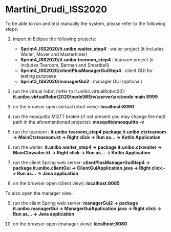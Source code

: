 # Martini_Drudi_ISS2020


To be able to run and test manually the system, please refer to the following steps:

1. import in Eclipse the following projects:
	- <b>Sprint4_ISS2020/it.unibo.waiter_step4</b>		: waiter project (it includes Waiter, Mover and Mastertimer)
	- <b>Sprint4_ISS2020/it.unibo.tearoom_step4</b>	: tearoom project (it includes Tearoom, Barman and Smartbell)
	- <b>Sprint4_ISS2020/clientPlusManagerGuiStep4</b>	: client GUI for testing purposes
	- <b>Sprint3_ISS2020/managerGui2</b>			: manager GUI (optional)

2. run the virtual robot (refer to it.unibo.virtualRobot20): <b>it.unibo.virtualRobot2020\node\WEnv\server\src\node main 8999</b>

3. on the browser open (virtual robot view): <b>localhost:8090</b> 

4. run the mosquitto MQTT broker (if not present you may change the mqtt path in the aforementioned projects): <b>mosquitto\mosquitto -v</b>

5. run the tearoom : <b>it.unibo.tearoom_step4 package it.unibo.ctxtearoom -> MainCtxtearoom.kt -> Right click -> Run as... -> Kotlin Application</b>

6. run the waiter: <b>it.unibo.waiter_step4 -> package it.unibo.ctxwaiter -> MainCtxwaiter.kt -> Right click -> Run as... -> Kotlin Application</b>

7. run the client Spring web server: <b>clientPlusManagerGuiStep4 -> package it.unibo.clientGui -> ClientGuiApplication.java -> Right click -> Run as... -> Java application</b>

8. on the browser open (client view): <b>localhost:8085</b>

To also open the manager view:

9. run the client Spring web server: <b>managerGui2 -> package it.unibo.managerGui -> ManagerGuiApplication.java -> Right click -> Run as... -> Java application</b>

10. on the browser open (manager view): <b>localhost:8080</b>

